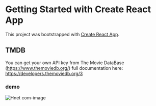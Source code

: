 # Getting Started with Create React App

This project was bootstrapped with [Create React App](https://github.com/facebook/create-react-app).

## TMDB
You can get your own API key from The Movie DataBase (https://www.themoviedb.org/)
full documentation here: https://developers.themoviedb.org/3

### demo
![Hnet com-image](https://user-images.githubusercontent.com/70941958/107184616-45f54180-6a24-11eb-961d-3f165b471be0.gif)
